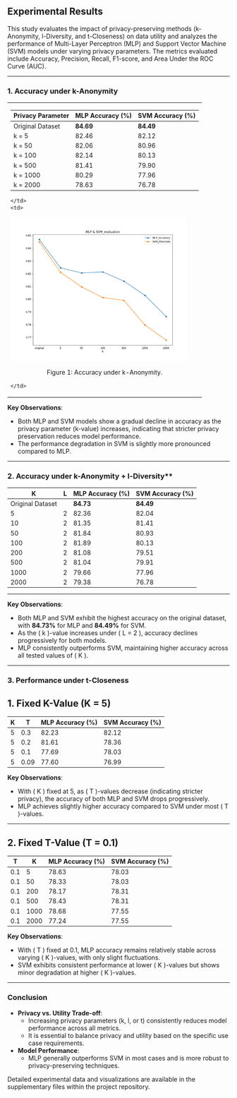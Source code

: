 ## Experimental Results

This study evaluates the impact of privacy-preserving methods (k-Anonymity, l-Diversity, and t-Closeness) on data utility and analyzes the performance of Multi-Layer Perceptron (MLP) and Support Vector Machine (SVM) models under varying privacy parameters. The metrics evaluated include Accuracy, Precision, Recall, F1-score, and Area Under the ROC Curve (AUC).

---

### 1. Accuracy under k-Anonymity

<table>
  <tr>
    <td>

   | Privacy Parameter | MLP Accuracy (%) | SVM Accuracy (%) |
   |-------------------|------------------|------------------|
   | Original Dataset  | **84.69**        | **84.49**        |
   | k = 5             | 82.46           | 82.12           |
   | k = 50            | 82.06           | 80.96           |
   | k = 100           | 82.14           | 80.13           |
   | k = 500           | 81.41           | 79.90           |
   | k = 1000          | 80.29           | 77.96           |
   | k = 2000          | 78.63           | 76.78           |

    </td>
    <td>

   <img src="https://github.com/dyuxiang/Privacy-Preserving/blob/main/Figure/compare_k.png" alt="k-Anonymity Accuracy" width="400"/>

   <p style="text-align: center;">Figure 1: Accuracy under k-Anonymity.</p>

    </td>
  </tr>
</table>

**Key Observations**:
- Both MLP and SVM models show a gradual decline in accuracy as the privacy parameter (k-value) increases, indicating that stricter privacy preservation reduces model performance.
- The performance degradation in SVM is slightly more pronounced compared to MLP.

---

### 2. Accuracy under k-Anonymity + l-Diversity**

| K    | L  | MLP Accuracy (%) | SVM Accuracy (%) |
|------|----|------------------|------------------|
| Original Dataset |    | **84.73**        | **84.49**        |
| 5    | 2  | 82.36           | 82.04           |
| 10   | 2  | 81.35           | 81.41           |
| 50   | 2  | 81.84           | 80.93           |
| 100  | 2  | 81.89           | 80.13           |
| 200  | 2  | 81.08           | 79.51           |
| 500  | 2  | 81.04           | 79.91           |
| 1000 | 2  | 79.66           | 77.96           |
| 2000 | 2  | 79.38           | 76.78           |

---

**Key Observations**:
- Both MLP and SVM exhibit the highest accuracy on the original dataset, with **84.73%** for MLP and **84.49%** for SVM.
- As the \( k \)-value increases under \( L = 2 \), accuracy declines progressively for both models.
- MLP consistently outperforms SVM, maintaining higher accuracy across all tested values of \( K \).


---

### 3. Performance under t-Closeness

## 1. Fixed K-Value (K = 5)

| K    | T    | MLP Accuracy (%) | SVM Accuracy (%) |
|------|------|------------------|------------------|
| 5    | 0.3  | 82.23           | 82.12           |
| 5    | 0.2  | 81.61           | 78.36           |
| 5    | 0.1  | 77.69           | 78.03           |
| 5    | 0.09 | 77.60           | 76.99           |

**Key Observations**:
- With \( K \) fixed at 5, as \( T \)-values decrease (indicating stricter privacy), the accuracy of both MLP and SVM drops progressively.
- MLP achieves slightly higher accuracy compared to SVM under most \( T \)-values.

---

## 2. Fixed T-Value (T = 0.1)

| T    | K    | MLP Accuracy (%) | SVM Accuracy (%) |
|------|------|------------------|------------------|
| 0.1  | 5    | 78.63           | 78.03           |
| 0.1  | 50   | 78.33           | 78.03           |
| 0.1  | 200  | 78.17           | 78.31           |
| 0.1  | 500  | 78.43           | 78.31           |
| 0.1  | 1000 | 78.68           | 77.55           |
| 0.1  | 2000 | 77.24           | 77.55           |

**Key Observations**:
- With \( T \) fixed at 0.1, MLP accuracy remains relatively stable across varying \( K \)-values, with only slight fluctuations.
- SVM exhibits consistent performance at lower \( K \)-values but shows minor degradation at higher \( K \)-values.

---

### Conclusion

- **Privacy vs. Utility Trade-off**:
  - Increasing privacy parameters (k, l, or t) consistently reduces model performance across all metrics.
  - It is essential to balance privacy and utility based on the specific use case requirements.
- **Model Performance**:
  - MLP generally outperforms SVM in most cases and is more robust to privacy-preserving techniques.

Detailed experimental data and visualizations are available in the supplementary files within the project repository.
